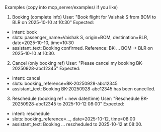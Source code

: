 Examples (copy into mcp_server/examples/ if you like)

1) Booking (complete info)
User: "Book flight for Vaishak S from BOM to BLR on 2025-10-10 at 10:30"
Expected:
- intent: book
- slots: passenger_name=Vaishak S, origin=BOM, destination=BLR, date=2025-10-10, time=10:30
- assistant_text: Booking confirmed. Reference: BK-... BOM -> BLR on 2025-10-10 at 10:30.

2) Cancel (only booking ref)
User: "Please cancel my booking BK-20250928-abc12345"
Expected:
- intent: cancel
- slots: booking_reference=BK-20250928-abc12345
- assistant_text: Booking BK-20250928-abc12345 has been cancelled.

3) Reschedule (booking ref + new date/time)
User: "Reschedule BK-20250928-abc12345 to 2025-10-12 08:00"
Expected:
- intent: reschedule
- slots: booking_reference=..., date=2025-10-12, time=08:00
- assistant_text: Booking ... rescheduled to 2025-10-12 at 08:00.
